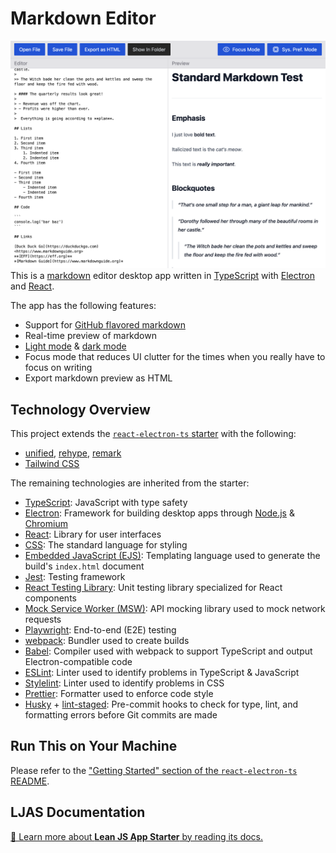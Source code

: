 # Markdown Editor

![Screenshot of markdown editor](./src/playwright/editor-preview.test.ts-snapshots/editor-preview-standard-chromium-darwin.png)
This is a [markdown](https://daringfireball.net/projects/markdown) editor desktop app written in [TypeScript](https://typescriptlang.org) with [Electron](https://electronjs.org) and [React](https://react.dev).

The app has the following features:

-   Support for [GitHub flavored markdown](https://github.github.com/gfm)
-   Real-time preview of markdown
-   [Light mode](./src/playwright/color-mode.test.ts-snapshots/light-mode-chromium-darwin.png) & [dark mode](./src/playwright/color-mode.test.ts-snapshots/dark-mode-chromium-darwin.png)
-   Focus mode that reduces UI clutter for the times when you really have to focus on writing
-   Export markdown preview as HTML

## Technology Overview

This project extends the [`react-electron-ts` starter](https://github.com/mattlean/lean-js-app-starter/tree/master/starters/react-electron-ts) with the following:

-   [unified](https://unifiedjs.com), [rehype](https://unifiedjs.com/explore/package/rehype), [remark](https://unifiedjs.com/explore/package/remark)
-   [Tailwind CSS](https://tailwindcss.com)

The remaining technologies are inherited from the starter:

-   [TypeScript](https://typescriptlang.org): JavaScript with type safety
-   [Electron](https://electronjs.org): Framework for building desktop apps through [Node.js](https://nodejs.org) & [Chromium](https://chromium.org/chromium-projects)
-   [React](https://react.dev): Library for user interfaces
-   [CSS](https://w3.org/Style/CSS/Overview.en.html): The standard language for styling
-   [Embedded JavaScript (EJS)](https://ejs.co): Templating language used to generate the build's `index.html` document
-   [Jest](https://jestjs.io): Testing framework
-   [React Testing Library](https://testing-library.com/docs/react-testing-library/intro): Unit testing library specialized for React components
-   [Mock Service Worker (MSW)](https://mswjs.io): API mocking library used to mock network requests
-   [Playwright](https://playwright.dev): End-to-end (E2E) testing
-   [webpack](https://webpack.js.org): Bundler used to create builds
-   [Babel](https://babeljs.io): Compiler used with webpack to support TypeScript and output Electron-compatible code
-   [ESLint](https://eslint.org): Linter used to identify problems in TypeScript & JavaScript
-   [Stylelint](https://stylelint.io): Linter used to identify problems in CSS
-   [Prettier](https://prettier.io): Formatter used to enforce code style
-   [Husky](https://typicode.github.io/husky) + [lint-staged](https://github.com/okonet/lint-staged): Pre-commit hooks to check for type, lint, and formatting errors before Git commits are made

## Run This on Your Machine

Please refer to the ["Getting Started" section of the `react-electron-ts` README](https://github.com/mattlean/lean-js-app-starter/tree/master/starters/react-electron-ts#getting-started).

## LJAS Documentation

[📖 Learn more about **Lean JS App Starter** by reading its docs.](https://github.com/mattlean/lean-js-app-starter/tree/master/docs)
